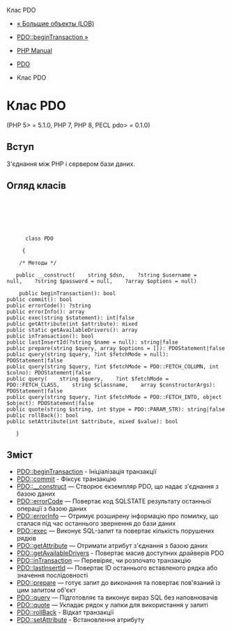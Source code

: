 Клас PDO

-   [« Большие объекты (LOB)](pdo.lobs.html)
    
-   [PDO::beginTransaction »](pdo.begintransaction.html)
    
-   [PHP Manual](index.html)
    
-   [PDO](book.pdo.html)
    
-   Клас PDO
    

# Клас PDO

(PHP 5> = 5.1.0, PHP 7, PHP 8, PECL pdo> = 0.1.0)

## Вступ

З'єднання між PHP і сервером бази даних.

## Огляд класів

```classsynopsis

     
    

    
     
      class PDO
     
     {

    /* Методы */
    
   public __construct(    string $dsn,    ?string $username = null,    ?string $password = null,    ?array $options = null)

    public beginTransaction(): bool
public commit(): bool
public errorCode(): ?string
public errorInfo(): array
public exec(string $statement): int|false
public getAttribute(int $attribute): mixed
public static getAvailableDrivers(): array
public inTransaction(): bool
public lastInsertId(?string $name = null): string|false
public prepare(string $query, array $options = []): PDOStatement|false
public query(string $query, ?int $fetchMode = null): PDOStatement|false
public query(string $query, ?int $fetchMode = PDO::FETCH_COLUMN, int $colno): PDOStatement|false
public query(    string $query,    ?int $fetchMode = PDO::FETCH_CLASS,    string $classname,    array $constructorArgs): PDOStatement|false
public query(string $query, ?int $fetchMode = PDO::FETCH_INTO, object $object): PDOStatement|false
public quote(string $string, int $type = PDO::PARAM_STR): string|false
public rollBack(): bool
public setAttribute(int $attribute, mixed $value): bool

   }
```

## Зміст

-   [PDO::beginTransaction](pdo.begintransaction.html) - Ініціалізація транзакції
-   [PDO::commit](pdo.commit.html) - Фіксує транзакцію
-   [PDO::\_\_construct](pdo.construct.html) — Створює екземпляр PDO, що надає з'єднання з базою даних
-   [PDO::errorCode](pdo.errorcode.html) — Повертає код SQLSTATE результату останньої операції з базою даних
-   [PDO::errorInfo](pdo.errorinfo.html) — Отримує розширену інформацію про помилку, що сталася під час останнього звернення до бази даних
-   [PDO::exec](pdo.exec.html) — Виконує SQL-запит та повертає кількість порушених рядків
-   [PDO::getAttribute](pdo.getattribute.html) — Отримати атрибут з'єднання з базою даних
-   [PDO::getAvailableDrivers](pdo.getavailabledrivers.html) - Повертає масив доступних драйверів PDO
-   [PDO::inTransaction](pdo.intransaction.html) — Перевіряє, чи розпочато транзакцію
-   [PDO::lastInsertId](pdo.lastinsertid.html) — Повертає ID останнього вставленого рядка або значення послідовності
-   [PDO::prepare](pdo.prepare.html) — готує запит до виконання та повертає пов'язаний із цим запитом об'єкт
-   [PDO::query](pdo.query.html) — Підготовляє та виконує вираз SQL без наповнювачів
-   [PDO::quote](pdo.quote.html) — Укладає рядок у лапки для використання у запиті
-   [PDO::rollBack](pdo.rollback.html) - Відкат транзакції
-   [PDO::setAttribute](pdo.setattribute.html) - Встановлення атрибуту